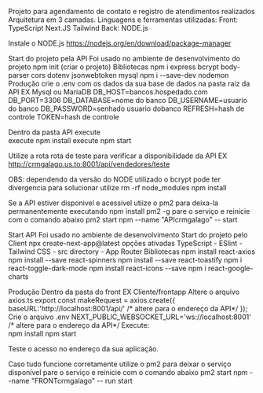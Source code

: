 Projeto para agendamento de contato e registro de atendimentos realizados
Arquitetura em 3 camadas.
Linguagens e ferramentas utilizadas:
  Front: TypeScript
         Next.JS
         Tailwind
  Back: NODE.js

Instale o NODE.js
https://nodejs.org/en/download/package-manager

Start do projeto pela API 
  Foi usado no ambiente de desenvolvimento do projeto
    npm init (criar o projeto)
  Bibliotecas
    npm i express bcrypt body-parser cors dotenv jsonwebtoken mysql
    npm i --save-dev nodemon
 Produção 
   crie o .env com os dados da sua base de dados na pasta raiz da API
     EX Mysql ou MariaDB
      DB_HOST=bancos.hospedado.com
      DB_PORT=3306
      DB_DATABASE=nome do banco
      DB_USERNAME=usuario do banco
      DB_PASSWORD=senhado usuario dobanco
      REFRESH=hash de controle
      TOKEN=hash de controle
 
 Dentro da pasta API execute     
   execute npm install
   execute npm start

Utilize a rota rota de teste para verificar a disponibilidade da API
EX http://crmgalago.us.to:8001/api/vendedores/teste

OBS: dependendo da versão do NODE utilizado o bcrypt pode ter divergencia 
para solucionar utilize
  rm -rf node_modules
  npm install

Se a API estiver disponivel e acessivel utiize o pm2 para deixa-la permanentemente executando 
  npm install pm2 -g
  pare o serviço e reinicie com o comando abaixo
  pm2 start npm --name "APIcrmgalago" -- start


Start API 
  Foi usado no ambiente de desenvolvimento
    Start do projeto pelo Client
      npx create-next-app@latest
        opções ativadas TypeScript - ESlint - Tailwind CSS - src directory - App Router
    Bibliotecas
      npm install react-axios
      npm install --save react-spinners
      npm install --save react-toastify
      npm i react-toggle-dark-mode
      npm install react-icons --save
      npm i react-google-charts
  
  Produção
    Dentro da pasta do front EX Cliente/frontapp 
      Altere o arquivo axios.ts
        export const makeRequest = axios.create({
            baseURL:'http://localhost:8001/api/' /* altere para o endereço da API*/
        });
      Crie o arquivo .env NEXT_PUBLIC_WEBSOCKET_URL='ws://localhost:8001' /* altere para o endereço da API*/
      Execute:  
      npm install
      npm start
       
  Teste o acesso no endereço da sua aplicação.   

  Caso tudo funcione corretamente utilize o pm2 para deixar o serviço disponível
  pare o serviço e reinicie com o comando abaixo
  pm2 start npm --name "FRONTcrmgalago" -- run start


